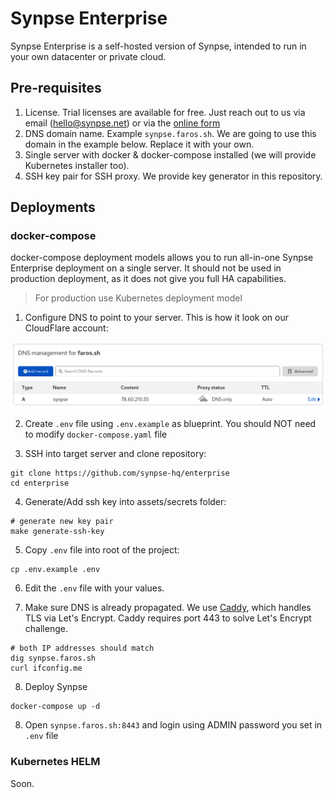 # Synpse Enterprise 

Synpse Enterprise is a self-hosted version of Synpse, intended to run in your own datacenter or private cloud.

## Pre-requisites

1. License. Trial licenses are available for free. Just reach out to us via email (hello@synpse.net) or via the [online form](https://synpse.net/contact/)
1. DNS domain name. Example `synpse.faros.sh`. We are going to use this domain in the example below. Replace it with your own.
2. Single server with docker & docker-compose installed (we will provide Kubernetes installer too).
3. SSH key pair for SSH proxy. We provide key generator in this repository.

## Deployments

### docker-compose

docker-compose deployment models allows you to run all-in-one Synpse Enterprise deployment on a single server.
It should not be used in production deployment, as it does not give you full HA capabilities.

> For production use Kubernetes deployment model

1. Configure DNS to point to your server. This is how it look on our CloudFlare account:

![CloudFlare](assets/cloudflare.png?raw=true "CloudFlare")

2. Create `.env` file using `.env.example` as blueprint. You should NOT need to modify `docker-compose.yaml` file

3. SSH into target server and clone repository:

```
git clone https://github.com/synpse-hq/enterprise 
cd enterprise
```

4. Generate/Add ssh key into assets/secrets folder:

```
# generate new key pair
make generate-ssh-key
```

5. Copy `.env` file into root of the project:

```
cp .env.example .env
```

6. Edit the `.env` file with your values.

7. Make sure DNS is already propagated. We use [Caddy](https://github.com/caddyserver/caddy), which handles TLS via Let's Encrypt. Caddy requires port 443 to solve Let's Encrypt challenge.

```
# both IP addresses should match
dig synpse.faros.sh
curl ifconfig.me
```

8. Deploy Synpse

```
docker-compose up -d
```

8. Open `synpse.faros.sh:8443` and login using ADMIN password you set in `.env` file 

### Kubernetes HELM

Soon.
